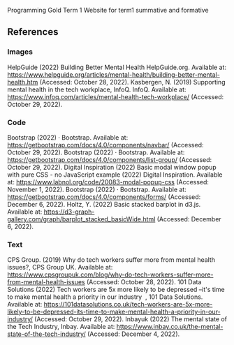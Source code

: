Programming Gold Term 1 Website for term1 summative and formative

## References


### Images

HelpGuide (2022) Building Better Mental Health HelpGuide.org. Available at: https://www.helpguide.org/articles/mental-health/building-better-mental-health.htm (Accessed: October 28, 2022).
Kasbergen, N. (2019) Supporting mental health in the tech workplace, InfoQ. InfoQ. Available at: https://www.infoq.com/articles/mental-health-tech-workplace/ (Accessed: October 29, 2022).  

### Code

Bootstrap (2022) · Bootstrap. Available at: https://getbootstrap.com/docs/4.0/components/navbar/ (Accessed: October 29, 2022).
Bootstrap (2022) · Bootstrap. Available at: https://getbootstrap.com/docs/4.0/components/list-group/ (Accessed: October 29, 2022). 
Digital Inspiration (2022) Basic modal window popup with pure CSS - no JavaScript example (2022) Digital Inspiration. Available at: https://www.labnol.org/code/20083-modal-popup-css (Accessed: November 1, 2022).
Bootstrap (2022) · Bootstrap. Available at: https://getbootstrap.com/docs/4.0/components/forms/ (Accessed: December 6, 2022). 
Holtz, Y. (2022) Basic stacked barplot in d3.js. Available at: https://d3-graph-gallery.com/graph/barplot_stacked_basicWide.html (Accessed: December 6, 2022).      

### Text

CPS Group. (2019) Why do tech workers suffer more from mental health issues?, CPS Group UK. Available at: https://www.cpsgroupuk.com/blog/why-do-tech-workers-suffer-more-from-mental-health-issues (Accessed: October 28, 2022).
101 Data Solutions (2022) Tech workers are 5x more likely to be depressed –it's time to make mental health a priority in our industry&nbsp;&nbsp;, 101 Data Solutions. Available at: https://101datasolutions.co.uk/tech-workers-are-5x-more-likely-to-be-depressed-its-time-to-make-mental-health-a-priority-in-our-industry/ (Accessed: October 29, 2022). 
Inbayuk (2022) The mental state of the Tech Industry, Inbay. Available at: https://www.inbay.co.uk/the-mental-state-of-the-tech-industry/ (Accessed: December 4, 2022).   